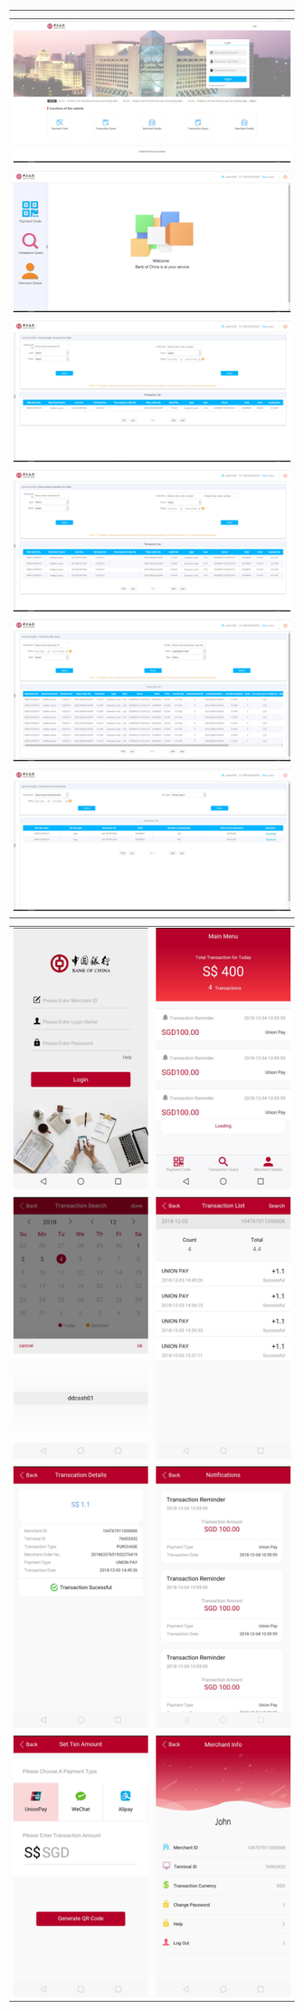 
---

|  |
| :--- |
| ![](/assets/xinjiaposhanghu/1.jpg) |
|  |
| ![](/assets/xinjiaposhanghu/2.jpg) |
|  |
| ![](/assets/xinjiaposhanghu/3.jpg) |
|  |
| ![](/assets/xinjiaposhanghu/4.jpg) |
|  |
| ![](/assets/xinjiaposhanghu/5.jpg) |
|  |
| ![](/assets/xinjiaposhanghu/6.jpg) |
|  |

|  |  |
| :---: | :---: |
| ![](/assets/xinjiaposhanghu/m-1.jpg) | ![](/assets/xinjiaposhanghu/m-2.jpg) |
|  |  |
| ![](/assets/xinjiaposhanghu/m-3.jpg) | ![](/assets/xinjiaposhanghu/m-4.jpg) |
|  |  |
| ![](/assets/xinjiaposhanghu/m-5.jpg) | ![](/assets/xinjiaposhanghu/m-6.jpg) |
|  |  |
| ![](/assets/xinjiaposhanghu/m-7.jpg) | ![](/assets/xinjiaposhanghu/m-8.jpg) |



